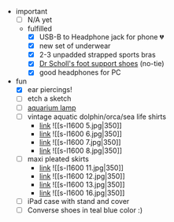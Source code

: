- important
	- [ ] N/A yet
	- fulfilled
		- [x] USB-B to Headphone jack for phone 💔
		- [x] new set of underwear
		- [x] 2-3 unpadded strapped sports bras
		- [x] [Dr Scholl's foot support shoes](https://www.drschollsshoes.com/product/dr-scholls-womens-offline-lace-sneaker-5279287/ocean-green-faux-leather-82558) (no-tie)
		- [x] good headphones for PC
- fun
	- [x] ear piercings!
	- [ ] etch a sketch
	- [ ] [aquarium lamp](https://www.ebay.com/itm/145833809499?_trksid=p2334524.c100667.m2042)
	- [ ] vintage aquatic dolphin/orca/sea life shirts
		- [link](https://www.ebay.com/itm/336099292137?_skw=vintage+aquatic&itmmeta=01K5CHYZN0EJ1JGP615R9JTC3G&hash=item4e411433e9:g:MLQAAeSwGqJoisRW&itmprp=enc%3AAQAKAAAA8FkggFvd1GGDu0w3yXCmi1dKY2L0osXfgpPDkIcvLoHN6DxCSlMEiy9XEBCeaFgJAyFzcDEQuAHJSXeqszrwXZyCMrkOBdlIDJeUqfyLEDJfE4UXBUfmeyeg%2B5pnr3A6Y4EsdxW5pBd4sayYbEXETp4nrVsj%2FmKhBYn08a0hdklpPIiR3sExEFz6qYkXbNDe2HulF%2BAyFZIERav%2BneRwZWxgwxkKOxlVEl%2FMmS1Zf03whSPYnopRE2s3ueBRhqQ%2FIIt7PzEdbi2OUrSgZl7lMNOezk%2FCm5XzE%2FJf3WktWufQq8PM1hsM7cpIGDSapkLoVA%3D%3D%7Ctkp%3ABFBM6Pr7katm)
		   ![[s-l1600 5.jpg|350]]
		- [link](https://www.ebay.com/itm/187517730949?_trksid=p2332490.c101196.m2219&itmprp=cksum%3A187517730949fe93defc1baa4874ac4884ca9746ecee%7Cenc%3AAQAKAAABMLgtLPsIDyOlK9%252Be8kjAsUURj4VBY1igy96vvNET9itpl3hF609JhQhCcnA33oSuVDFkWgW3PitgfhoQVULyYOXD6fsxj7Q5EdOmt8R50xrrxeumgxD29luL1DPi2bRuGB%252FURStK7Jw25S4EC1ejFyOWfOQk%252FmZrgMmclHwAAvByRqkumTqcXcM1xd1T6ly8ol0h6QsawhUaKFIPp2JkqVEAO4ftek%252BPhdaX7c6pkHyI89SMJMJwJ5OMEcgMntbYU5qm%252BAAQVM6ChF6duftDGXm0OD%252Fa%252F%252BwoOFdU4owvf0s2j4KSiDhwWHEDjYa7qsS5G%252FtA7VcqCBt56RqbXEK5XW6cL%252Fm4JfWcSk%252BuF3RFQ9Lek8Vl8%252BAyG6dYlQrOMfsUwtR16mrvdUCRuQ%252BEYhWr6kQ%253D%7Campid%3APL_CLK%7Cclp%3A2332490&itmmeta=01K5CHZVERF55Q2G06DRT4WFQQ)
		  ![[s-l1600 6.jpg|350]]
		- [link](https://www.ebay.com/itm/187510768214?_trksid=p2332490.c101196.m2219&itmprp=cksum%3A187510768214fe93defc1baa4874ac4884ca9746ecee%7Cenc%3AAQAKAAABQLgtLPsIDyOlK9%252Be8kjAsUURj4VBY1igy96vvNET9itpl3hF609JhQhCcnA33oSuVDFkWgW3PitgfhoQVULyYOWIz7hJpeCg7fQzR%252BtHskDX%252FDS0YKUx4cb39urKWJDs4GTy0xgVXzBxmoEi8sKgGzKAS%252FFgP2bgrHTphcUqepdvduAAfVKATiBMGYYxuEarXph5kj1YxFE%252Bi7vUjXB6h3uWbTAfCoNefS%252FQbcbhzdrvB5B4%252Bq9APqDzgmcHEcftvj2YmL%252FpoCvyRs%252B7c3x6tSk2V15UbuswE28xvpzdIF1xvUSYXtT9Uj9pqGoOPr1wjQrW3sZBRoppHijYfQ8MYDs5uGxHsKzM4wjpOkY%252F3GmiEKUAFG0CERACQLJHU8HBRA5AaK1Yv1N6tx7vQP5utmbMUTKJPlyDZILQp4l7zDNi%7Campid%3APL_CLK%7Cclp%3A2332490&itmmeta=01K5CHZVF0CJVJYFD2GYE3ACYQ)
		  ![[s-l1600 7.jpg|350]]
		- [link](https://www.ebay.com/itm/127193723877?_skw=vintage+aquatic&itmmeta=01K5CHYZN01SYC71D5P27RRK4M&hash=item1d9d5633e5:g:n-gAAeSwOUJoVaTa&itmprp=enc%3AAQAKAAAA0FkggFvd1GGDu0w3yXCmi1fRfjziWW3K3Obmkfi%2BJVxYoqFXQiNKtpyPri6y7fnlYuZ2fsM7MDwQQPy03HPRHbFvWDrPDd8tH0O97hseXa%2FHabyo5gfDwgm4Vq17rG%2Fg809vu8BD9Jv9PQwTRLX5FIBhP%2F8dpjUOqSkQsHlBsld6qpmPYgsRHexoBjXj3ROBFTsEi9YblG1%2Fw4a9gbzwKg7RdBhwqBTTjjAL9yq2wMWDhy6YUCZMlHionCQUifkly%2BvfT8tPvXjHrCL0WDrjHC8%3D%7Ctkp%3ABk9SR-j6-5GrZg)
		 ![[s-l1600 8.jpg|350]]
	- [ ] maxi pleated skirts
		- [link](https://www.ebay.com/itm/286779757045?_skw=vintage+tiered+maxi+skirt+y2k&itmmeta=01K5CMQQV201RYTV28FBDZJDZE&hash=item42c567d1f5:g:fmYAAeSwvSpoqNNi&itmprp=enc%3AAQAKAAAA4FkggFvd1GGDu0w3yXCmi1eTVltdo9LEKje2guLPyPeGf85OSUgNzqLTDWmEQ9BKxiKXe%2F3iGPTQR9fPZrfoj%2FcwsEYDftfuDypm1q7yXiTsPcLDA2tk2wjqu2NG%2FhkgPTY%2Bx6l94n1SJJgcQmNzo6sgvPAuQ7%2BqH%2BK0F5GHbSIFeJyXWhjBjCuO9PzAdq2jJ0lF71rXc0oC2BbApujW4QuAawmPWVSCTOQysRCcnrV6MfuyXfzxlNsT8o3eTe137uUtn%2BrCKWK%2FahPSgKI39RT9fFZzQBs3w32y2iacrRIb%7Ctkp%3ABk9SR9j93pSrZg)
		![[s-l1600 11.jpg|350]]
		- [link](https://www.ebay.com/itm/177415060152?_skw=vintage+tiered+maxi+skirt+y2k&itmmeta=01K5CMPXMZJEG9D7Y725VBW6NV&hash=item294ec2fab8:g:cY4AAeSwgKdowHCI&itmprp=enc%3AAQAKAAABAFkggFvd1GGDu0w3yXCmi1dxX51pousfd6Yu7RP4f3UUHlIDye%2B4lGXxPYlc1nYhNRp2OiGyGZaKZkdCus5OlxKGj810l4JRFNOboiGF4uoHNn03v4SgMdVF1Nl1wcWzqaCDRf%2BSVZJTiKUPkmJwuNBKlGYl5dCqBS8Vl4uh8XyTyL83jDLDwzZ758652USQMEN0cdUcshdrwv1gy4KdGX6gXO58vYmXIui%2B52HtyVHxpwmuh9faxcO44imdwaO%2Ft9LpbgJzJTP99RuqSc%2BrbxUI4XnkrF4KEhXCr%2FC8b%2Bx5MAuIjdCnWndCgYfav3P2ezCpMNPIrLkmFGrS0SQDp%2FQ%3D%7Ctkp%3ABFBM0NrblKtm)
		![[s-l1600 12.jpg|350]]
		- [link](https://www.ebay.com/itm/286788942808?_skw=vintage+tiered+maxi+skirt+y2k&itmmeta=01K5CMQQV29VZB4P6Q391SNMRR&hash=item42c5f3fbd8:g:8lkAAeSwjsJor-Bk&itmprp=enc%3AAQAKAAAA4FkggFvd1GGDu0w3yXCmi1fqkOpKlLKRATnRtMVhcxLHuk2BlxLyKe9Xua3xMuR37dND8TnleQioW9Zo1sBrPsocnbouTIlC7460IXoJQ%2FJX%2BUuFXNlXm5cWMPna0v1pWVU4tzKOgYDarZReYhnpTnbfULONOlcXlw%2B1lEquC2oyRZF%2B23qME8H1sb4UiGb9RcW9Etx%2FQB7%2BsL9oyqm0UnqDY7DokRKWGH4KVBs0EpotRw%2FpZ%2BXw2Cm28nit1TDuCudOtoXtl78m8HH9WMOYDIduDrm9bFCazj30SajTosTG%7Ctkp%3ABk9SR9j93pSrZg)
		 ![[s-l1600 13.jpg|350]]
		 - [link](https://www.ebay.com/itm/167795408097?_skw=peasant+skirt&itmmeta=01K5CMDBK6FC2WMHCHM7WVQG3G&hash=item271162bce1:g:U88AAeSwmOdox0~7&itmprp=enc%3AAQAKAAAA8FkggFvd1GGDu0w3yXCmi1dJzG09swMuDDh%2B%2ByF678ecjhyF6bAF78oSLOGyOmlPl70c%2BvqqYRRhmjiGA6ycPeOrNEkDKc9xGhmQrUCTBKqrcumtonEgo9mCcTaK1j1gkg8aBNgVl%2F3eltaN4OsQWXgy2eIEIgbzyUY0wM2xz7ssshyofSREmHxP8aIkYNOPsDqLkvaN4DhPXz1fKYXiMAy9bTPG0pickvAY%2BsKrGzONF0Ib4tHn6CmdugEDchrjyAJrnDf2K4oZPVBxdbNLuapUpltAqMrnssjvqbDnv3kUMlh24xQ6BB%2FTgeubpc1OmQ%3D%3D%7Ctkp%3ABk9SR-K5tZSrZg)
		 ![[s-l1600 16.jpg|350]]
	- [ ] iPad case with stand and cover
	- [ ] Converse shoes in teal blue color :)